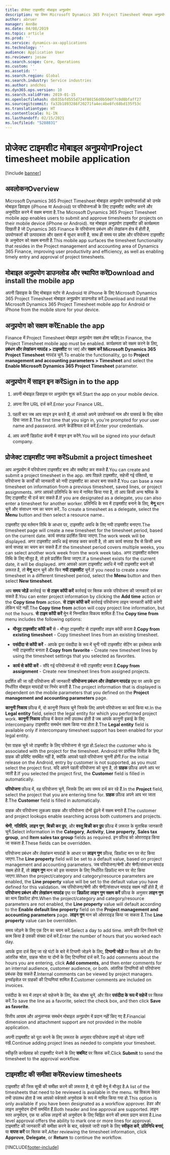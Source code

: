 ```yaml
---
title: प्रोजेक्ट टाइमशीट मोबाइल अनुप्रयोग
description: यह विषय Microsoft Dynamics 365 Project Timesheet मोबाइल अनुप्रयोग के बारे में जानकारी देता है. Project Timesheet मोबाइल अनुप्रयोग उपयोगकर्ताओं को उनकी मोबाइल डिवाइस पर परियोजनाओं के लिए टाइमशीट सबमिट करने और अनुमोदित करने में सक्षम बनाता है.
author: abruer
manager: AnnBe
ms.date: 04/08/2019
ms.topic: article
ms.prod: ''
ms.service: dynamics-ax-applications
ms.technology: ''
audience: Application User
ms.reviewer: josaw
ms.search.scope: Core, Operations
ms.custom: ''
ms.assetid: ''
ms.search.region: Global
ms.search.industry: Service industries
ms.author: andchoi
ms.dyn365.ops.version: 10
ms.search.validFrom: 2019-01-15
ms.openlocfilehash: db035bfd555d724f80156d0b50df7c0d0bfaff27
ms.sourcegitcommit: fa32b1893286f20271fa4ec4be8fc68bd135f53c
ms.translationtype: HT
ms.contentlocale: hi-IN
ms.lasthandoff: 02/15/2021
ms.locfileid: "5288831"
---
```

# <a name="project-timesheet-mobile-application"></a><span data-ttu-id="4c735-104">प्रोजेक्ट टाइमशीट मोबाइल अनुप्रयोग</span><span class="sxs-lookup"><span data-stu-id="4c735-104">Project timesheet mobile application</span></span>

[!include [banner](../includes/banner.md)]

## <a name="overview"></a><span data-ttu-id="4c735-105">अवलोकन</span><span class="sxs-lookup"><span data-stu-id="4c735-105">Overview</span></span>

<span data-ttu-id="4c735-106">Microsoft Dynamics 365 Project Timesheet मोबाइल अनुप्रयोग उपयोगकर्ताओं को उनके मोबाइल डिवाइस (iPhone या Android) पर परियोजनाओं के लिए टाइमशीट सबमिट करने और अनुमोदित करने में सक्षम बनाता है.</span><span class="sxs-lookup"><span data-stu-id="4c735-106">The Microsoft Dynamics 365 Project Timesheet mobile app enables users to submit and approve timesheets for projects on their mobile device (iPhone or Android).</span></span> <span data-ttu-id="4c735-107">यह मोबाइल अनुप्रयोग टाइमशीट की कार्यक्षमता दिखाती है जो Dynamics 365 Finance के परियोजना प्रबंधन और लेखांकन क्षेत्र में होती है, उपयोगकर्ता की उत्पादकता और दक्षता में सुधार करती है, साथ ही समय पर प्रवेश और परियोजना टाइमशीट के अनुमोदन को सक्षम बनाती है.</span><span class="sxs-lookup"><span data-stu-id="4c735-107">This mobile app surfaces the timesheet functionality that resides in the Project management and accounting area of Dynamics 365 Finance, improving user productivity and efficiency, as well as enabling timely entry and approval of project timesheets.</span></span>

## <a name="download-and-install-the-mobile-app"></a><span data-ttu-id="4c735-108">मोबाइल अनुप्रयोग डाउनलोड और स्थापित करें</span><span class="sxs-lookup"><span data-stu-id="4c735-108">Download and install the mobile app</span></span>

<span data-ttu-id="4c735-109">अपनी डिवाइस के लिए मोबाइल स्टोर से Android या iPhone के लिए Microsoft Dynamics 365 Project Timesheet मोबाइल अनुप्रयोग डाउनलोड करें.</span><span class="sxs-lookup"><span data-stu-id="4c735-109">Download and install the Microsoft Dynamics 365 Project Timesheet mobile app for Android or iPhone from the mobile store for your device.</span></span>

## <a name="enable-the-app"></a><span data-ttu-id="4c735-110">अनुप्रयोग को सक्षम करें</span><span class="sxs-lookup"><span data-stu-id="4c735-110">Enable the app</span></span> 

<span data-ttu-id="4c735-111">Finance में Project Timesheet मोबाइल अनुप्रयोग सक्षम होना चाहिए.</span><span class="sxs-lookup"><span data-stu-id="4c735-111">In Finance, the Project Timesheet mobile app must be enabled.</span></span> <span data-ttu-id="4c735-112">कार्यक्षमता को सक्षम करने के लिए, **प्रबंधन और लेखांकन मापदंड \> टाइमशीट** पर जाएं और **सक्षम करें Microsoft Dynamics 365 Project Timesheet** मापदंड चुनें.</span><span class="sxs-lookup"><span data-stu-id="4c735-112">To enable the functionality, go to **Project management and accounting parameters \> Timesheet** and select the **Enable Microsoft Dynamics 365 Project Timesheet** parameter.</span></span>

## <a name="sign-in-to-the-app"></a><span data-ttu-id="4c735-113">अनुप्रयोग में साइन इन करें</span><span class="sxs-lookup"><span data-stu-id="4c735-113">Sign in to the app</span></span>

1.  <span data-ttu-id="4c735-114">अपनी मोबाइल डिवाइस पर अनुप्रयोग शुरू करें.</span><span class="sxs-lookup"><span data-stu-id="4c735-114">Start the app on your mobile device.</span></span>

2.  <span data-ttu-id="4c735-115">अपना वित्त URL दर्ज करें.</span><span class="sxs-lookup"><span data-stu-id="4c735-115">Enter your Finance URL.</span></span>

3.  <span data-ttu-id="4c735-116">पहली बार जब आप साइन इन करते हैं, तो आपको अपने उपयोगकर्ता नाम और पासवर्ड के लिए संकेत दिया जाता है.</span><span class="sxs-lookup"><span data-stu-id="4c735-116">The first time that you sign in, you're prompted for your user name and password.</span></span> <span data-ttu-id="4c735-117">अपने क्रेडेंशियल दर्ज करें.</span><span class="sxs-lookup"><span data-stu-id="4c735-117">Enter your credentials.</span></span>

4.  <span data-ttu-id="4c735-118">आप अपनी डिफ़ॉल्ट कंपनी में साइन इन करेंगे.</span><span class="sxs-lookup"><span data-stu-id="4c735-118">You will be signed into your default company.</span></span>

## <a name="submit-a-project-timesheet"></a><span data-ttu-id="4c735-119">प्रोजेक्ट टाइमशीट जमा करें</span><span class="sxs-lookup"><span data-stu-id="4c735-119">Submit a project timesheet</span></span>

<span data-ttu-id="4c735-120">आप अनुप्रयोग में परियोजना टाइमशीट बना और सबमिट कर सकते हैं.</span><span class="sxs-lookup"><span data-stu-id="4c735-120">You can create and submit a project timesheet in the app.</span></span> <span data-ttu-id="4c735-121">आप पिछले टाइमशीट, सहेजी गई पंक्तियों, या परियोजना के कार्यों की जानकारी को नयी टाइमशीट का आधार बना सकते हैं.</span><span class="sxs-lookup"><span data-stu-id="4c735-121">You can base a new timesheet on information from a previous timesheet, saved lines, or project assignments.</span></span> <span data-ttu-id="4c735-122">अगर आपको प्रतिनिधि के रूप में नामित किया गया है, तो आप किसी अन्य श्रमिक के लिए टाइमशीट भी दर्ज कर सकते हैं.</span><span class="sxs-lookup"><span data-stu-id="4c735-122">If you are designated as a delegate, you can also enter a timesheet for another worker.</span></span> <span data-ttu-id="4c735-123">प्रतिनिधि के रूप में टाइमशीट बनाने के लिए, **मेनू** बटन चुनें और संसाधन नाम का चयन करें..</span><span class="sxs-lookup"><span data-stu-id="4c735-123">To create a timesheet as a delegate, select the **Menu** button and then select a resource name..</span></span>

<span data-ttu-id="4c735-124">टाइमशीट पृष्ठ वर्तमान तिथि के आधार पर, टाइमशीट अवधि के लिए नयी टाइमशीट बनाएगा.</span><span class="sxs-lookup"><span data-stu-id="4c735-124">The timesheet page will create a new timesheet for the timesheet period, based on the current date.</span></span> <span data-ttu-id="4c735-125">कार्य सप्ताह प्रदर्शित किया जाएगा.</span><span class="sxs-lookup"><span data-stu-id="4c735-125">The work week will be displayed.</span></span> <span data-ttu-id="4c735-126">अगर टाइमशीट अवधि कई सप्ताह कवर करती है, तो आप कार्य सप्ताह टैब से किसी अन्य कार्य सप्ताह का चयन कर सकते हैं.</span><span class="sxs-lookup"><span data-stu-id="4c735-126">If the timesheet period covers multiple weeks, you can select another work week from the work week tabs.</span></span>
<span data-ttu-id="4c735-127">अगर टाइमशीट वर्तमान तिथि के लिए मौजूद है, तो इसे प्रदर्शित किया जाएगा.</span><span class="sxs-lookup"><span data-stu-id="4c735-127">If a timesheet exists for the current date, it will be displayed.</span></span> <span data-ttu-id="4c735-128">अगर आपको अलग टाइमशीट अवधि में नयी टाइमशीट बनाने की ज़रूरत है, तो **मेनू** बटन चुनें और फिर **नयी टाइमशीट** चुनें.</span><span class="sxs-lookup"><span data-stu-id="4c735-128">If you need to create a new timesheet in a different timesheet period, select the **Menu** button and then select **New timesheet**.</span></span>

<span data-ttu-id="4c735-129">आप **समय जोड़ें** कार्रवाई या **से टाइम कॉपी करें** कार्रवाई पर क्लिक करके परियोजना की जानकारी दर्ज कर सकते हैं.</span><span class="sxs-lookup"><span data-stu-id="4c735-129">You can enter project information by clicking the **Add time** action or the **Copy time from** action.</span></span> <span data-ttu-id="4c735-130">**से टाइम कॉपी करें** कार्रवाई परियोजना लाइन जानकारी कॉपी करेगी लेकिन घंटे नहीं.</span><span class="sxs-lookup"><span data-stu-id="4c735-130">The **Copy time from** action will copy project line information, but not the hours.</span></span> <span data-ttu-id="4c735-131">**से टाइम कॉपी करें** मेून में निम्नांकित विकल्प शामिल हैं:</span><span class="sxs-lookup"><span data-stu-id="4c735-131">The **Copy time from** menu includes the following options:</span></span>

- <span data-ttu-id="4c735-132">**मौजूद टाइमशीट कॉपी करें** से - मौजूद टाइमशीट से टाइमशीट लाइन कॉपी करता है.</span><span class="sxs-lookup"><span data-stu-id="4c735-132">**Copy from existing timesheet** - Copy timesheet lines from an existing timesheet.</span></span>

- <span data-ttu-id="4c735-133">**पसंदीदा से कॉपी करें** - आपके द्वारा पंसदीदा के रूप में चुनी गयी टाइमशीट सेटिंग का इस्तेमाल करके नयी टाइमशीट बनाता है.</span><span class="sxs-lookup"><span data-stu-id="4c735-133">**Copy from favorite** - Create new timesheet lines by using the timesheet settings that you selected as favorites.</span></span>

- <span data-ttu-id="4c735-134">**कार्य से कॉपी करें** - सौंपे गई परियोजनाओं से नयी टाइमशीट बनाता है.</span><span class="sxs-lookup"><span data-stu-id="4c735-134">**Copy from assignment** - Create new timesheet lines from assigned projects.</span></span>

<span data-ttu-id="4c735-135">प्रदर्शित की जा रही परियोजना की जानकारी **परियोजना प्रबंधन और लेखांकन मापदंड** पृष्ठ पर आपके द्वारा निर्धारित मोबाइल मापदंडों पर निर्भर करती है.</span><span class="sxs-lookup"><span data-stu-id="4c735-135">The project information that is displayed is dependent on the mobile parameters that you defined on the **Project management and accounting parameters** page.</span></span>

<span data-ttu-id="4c735-136">**कानूनी निकाय** फ़ील्ड में, वो कानूनी निकाय चुनें जिसके लिए आपने परियोजना का कार्य किया था.</span><span class="sxs-lookup"><span data-stu-id="4c735-136">In the **Legal entity** field, select the legal entity for which you performed project work.</span></span> <span data-ttu-id="4c735-137">**कानूनी निकाय** फ़ील्ड में केवल तभी उपलब्ध होती है जब आपके कानूनी इकाई के लिए intercompany टाइमशीट समर्थन सक्षम किया गया होता है.</span><span class="sxs-lookup"><span data-stu-id="4c735-137">The **Legal entity** field is available only if intercompany timesheet support has been enabled for your legal entity.</span></span>

<span data-ttu-id="4c735-138">ऐसा ग्राहक चुनें जो टाइमशीट के लिए परियोजना से जुड़ा हो.</span><span class="sxs-lookup"><span data-stu-id="4c735-138">Select the customer who is associated with the project for the timesheet.</span></span> <span data-ttu-id="4c735-139">Android पर प्रारंभिक रिलीज़ के लिए, ग्राहक की प्रविष्टि समर्थित नहीं है, क्योंकि आपको पहले परियोजना चुननी होगी.</span><span class="sxs-lookup"><span data-stu-id="4c735-139">For the initial release on the Android, entry by customer is not supported, as you must select the project first.</span></span> <span data-ttu-id="4c735-140">यदि आपने पहली परियोजना को चुना है, तो **ग्राहक** फ़ील्ड अपने आप भर जाती है.</span><span class="sxs-lookup"><span data-stu-id="4c735-140">If you selected the project first, the **Customer** field is filled in automatically.</span></span>

<span data-ttu-id="4c735-141">**परियोजना** फ़ील्ड में, वह परियोजना चुनें,  जिसके लिए आप समय दर्ज कर रहे हैं.</span><span class="sxs-lookup"><span data-stu-id="4c735-141">In the **Project** field, select the project that you are entering time for.</span></span> <span data-ttu-id="4c735-142">**ग्राहक** फ़ील्ड अपने आप भर जाता है.</span><span class="sxs-lookup"><span data-stu-id="4c735-142">The **Customer** field is filled in automatically.</span></span>

<span data-ttu-id="4c735-143">ग्राहक और परियोजना लुकअप ग्राहक और परियोजना दोनों ढूंढने में सक्षम बनाते हैं.</span><span class="sxs-lookup"><span data-stu-id="4c735-143">The customer and project lookups enable searching across both customers and projects.</span></span>

<span data-ttu-id="4c735-144">**श्रेणी**, **गतिविधि**, **लाइन गुण**, **बिक्री कर ग्रुप**, और **वस्तु बिक्री कर ग्रुप** फ़ील्ड में ज़रूरत के मुताबिक जानकारी चुनें.</span><span class="sxs-lookup"><span data-stu-id="4c735-144">Select information in the **Category**, **Activity**, **Line property**, **Sales tax group**, and **Item sales tax group** fields as required.</span></span> <span data-ttu-id="4c735-145">इन फ़ील्ड को ओवरराइड किया जा सकता है.</span><span class="sxs-lookup"><span data-stu-id="4c735-145">These fields can be overridden.</span></span>

<span data-ttu-id="4c735-146">परियोजना प्रबंधन और लेखांकन मापदंडों के आधार पर **लाइन गुण** फ़ील्ड, डिफ़ॉल्ट मान पर सेट किया जाएगा.</span><span class="sxs-lookup"><span data-stu-id="4c735-146">The **Line property** field will be set to a default value, based on project management and accounting parameters.</span></span> <span data-ttu-id="4c735-147">जब परियोजना/श्रेणी और श्रेणी/संसाधन मापदंड सक्षम होते हैं, तो **लाइन गुण** मान को इस सत्यापन के लिए निर्धारित डिफ़ॉल्ट मान पर सेट किया जाएगा.</span><span class="sxs-lookup"><span data-stu-id="4c735-147">When the project/category and category/resource parameters are enabled, the **Line property** value will be set to the default value you have defined for this validation.</span></span> <span data-ttu-id="4c735-148">जब परियोजना/श्रेणी और श्रेणी/संसाधन मापदंड सक्षम नहीं होते हैं, तो  **परियोजना प्रबंधन और लेखांकन मापदंड** पृष्ठ पर **डिफ़ॉल्ट लाइन गुण सक्षम करें** फ़ील्ड के अनुसार **लाइन गुण** का मान डिफ़ॉल्ट होगा.</span><span class="sxs-lookup"><span data-stu-id="4c735-148">When the project/category and category/resource parameters are not enabled, the **Line property** value will default according to the **Enable default line property** field on the **Project management and accounting parameters** page.</span></span> <span data-ttu-id="4c735-149">**लाइन गुण** मान को ओवरराइड किया जा सकता है.</span><span class="sxs-lookup"><span data-stu-id="4c735-149">The **Line property** value can be overridden.</span></span>

<span data-ttu-id="4c735-150">समय जोड़ने के लिए एक दिन का चयन करें.</span><span class="sxs-lookup"><span data-stu-id="4c735-150">Select a day to add time.</span></span> <span data-ttu-id="4c735-151">आपने प्रति दिन जितने घंटे काम किया है उसकी संख्या दर्ज करें.</span><span class="sxs-lookup"><span data-stu-id="4c735-151">Enter the number of hours that you worked each day.</span></span>

<span data-ttu-id="4c735-152">आपके द्वारा दर्ज किए जा रहे घंटों के बारे में टिप्पणी जोड़ने के लिए, **टिप्पणी जोड़ें** पर क्लिक करें और फिर आंतरिक श्रोता, ग्राहक श्रोता या दोनों के लिए टिप्पणियां दर्ज करें.</span><span class="sxs-lookup"><span data-stu-id="4c735-152">To add comments about the hours you are entering, click **Add comments**, and then enter comments for an internal audience, customer audience, or both.</span></span>
<span data-ttu-id="4c735-153">आंतरिक टिप्पणियों को परियोजना प्रबंधक देख सकते हैं.</span><span class="sxs-lookup"><span data-stu-id="4c735-153">Internal comments can be viewed by project managers.</span></span> <span data-ttu-id="4c735-154">इनवॉइसेज़ पर ग्राहकों की टिप्पणियां शामिल हैं.</span><span class="sxs-lookup"><span data-stu-id="4c735-154">Customer comments are included on invoices.</span></span>

<span data-ttu-id="4c735-155">पसंदीदा के रूप में लाइन को सहेजने के लिए, चेक बॉक्स चुनें, और फिर **पसंदीदा के रूप में सहेजें** पर क्लिक करें.</span><span class="sxs-lookup"><span data-stu-id="4c735-155">To save the line as a favorite, select the check box, and then click **Save as favorite**.</span></span>

<span data-ttu-id="4c735-156">वित्तीय आयाम और अनुलग्नक समर्थन मोबाइल अनुप्रयोग में प्रदान नहीं किए गए हैं.</span><span class="sxs-lookup"><span data-stu-id="4c735-156">Financial dimension and attachment support are not provided in the mobile application.</span></span>

<span data-ttu-id="4c735-157">अपनी टाइमशीट को पूरा करने के लिए ज़रूरत के अनुसार परियोजना लाइनों को जोड़ना जारी रखें.</span><span class="sxs-lookup"><span data-stu-id="4c735-157">Continue adding project lines as needed to complete your timesheet.</span></span>

<span data-ttu-id="4c735-158">स्वीकृति कार्यप्रवाह को टाइमशीट भेजने के लिए **सबमिट** पर क्लिक करें.</span><span class="sxs-lookup"><span data-stu-id="4c735-158">Click **Submit** to send the timesheet to the approval workflow.</span></span>

## <a name="review-timesheets"></a><span data-ttu-id="4c735-159">टाइमशीट की समीक्षा करें</span><span class="sxs-lookup"><span data-stu-id="4c735-159">Review timesheets</span></span>

<span data-ttu-id="4c735-160">टाइमशीट की जिस सूची की समीक्षा करने की ज़रूरत है, वो सूची मेनू में मौजूद है.</span><span class="sxs-lookup"><span data-stu-id="4c735-160">A list of the timesheets that need to be reviewed is available in the menu.</span></span> <span data-ttu-id="4c735-161">यह विकल्प केवल तभी उपलब्ध होता है जब आपको वर्कफ़्लो अनुमोदक के रूप में नामित किया गया हो.</span><span class="sxs-lookup"><span data-stu-id="4c735-161">This option is only available if you have been designated as a workflow approver.</span></span> <span data-ttu-id="4c735-162">हेडर और लाइन अनुमोदन दोनों समर्थित हैं.</span><span class="sxs-lookup"><span data-stu-id="4c735-162">Both header and line approval are supported.</span></span> <span data-ttu-id="4c735-163">लाइन स्तर अनुमोदन, एक या अधिक लाइनों को अनुमोदन के लिए चिह्नित करने की क्षमता प्रदान करता है.</span><span class="sxs-lookup"><span data-stu-id="4c735-163">Line level approval offers the ability to mark one or more lines for approval.</span></span> <span data-ttu-id="4c735-164">टाइमशीट की जानकारी की समीक्षा करने के बाद, वर्कफ़्लो जारी रखने के लिए **स्वीकृत करें**, **प्रतिनिधि बनाएं**, या **वापस करें** पर क्लिक करें.</span><span class="sxs-lookup"><span data-stu-id="4c735-164">After reviewing the timesheet information, click **Approve**, **Delegate**, or **Return** to continue the workflow.</span></span>


[!INCLUDE[footer-include](../includes/footer-banner.md)]